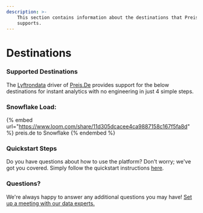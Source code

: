```yaml
---
description: >-
    This section contains information about the destinations that Preis.De
    supports.
---
```


# Destinations

### Supported Destinations

The [Lyftrondata](https://www.lyftrondata.com/) driver of [Preis.De](https://www.lyftrondata.com/integration/preis.de/) provides support for the below destinations for instant analytics with no engineering in just 4 simple steps.

### Snowflake Load:

{% embed url="https://www.loom.com/share/11d305dcacee4ca9887158c167f5fa8d" %}
preis.de to Snowflake
{% endembed %}

### Quickstart Steps

Do you have questions about how to use the platform? Don't worry; we've got you covered. Simply follow the quickstart instructions [here](../../../quickstart-steps.md).

### Questions? <a href="#questions" id="questions"></a>

We're always happy to answer any additional questions you may have! [Set up a meeting with our data experts.](https://www.lyftrondata.com/book-a-meeting/)
